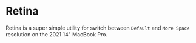 # Retina

Retina is a super simple utility for switch between `Default` and `More Space`
resolution on the 2021 14" MacBook Pro.
